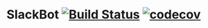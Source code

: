 # SlackBot [![Build Status](https://travis-ci.org/cps847-group06/SlackBot.svg?branch=master)](https://travis-ci.org/cps847-group06/SlackBot)  [![codecov](https://codecov.io/gh/cps847-group06/SlackBot/branch/master/graph/badge.svg)](https://codecov.io/gh/cps847-group06/SlackBot)




